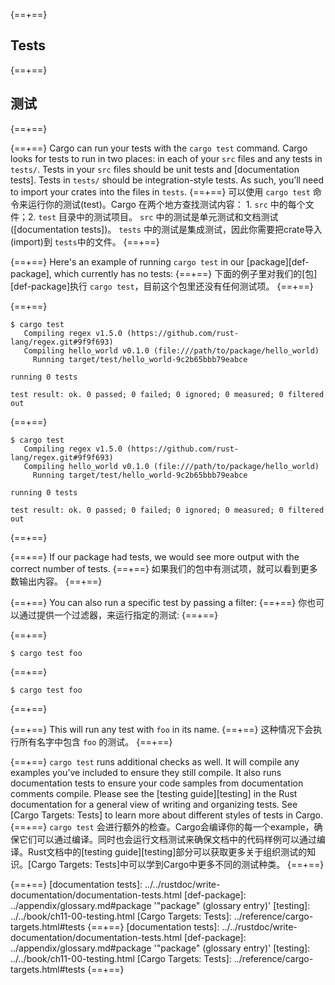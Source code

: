 {==+==}
## Tests
{==+==}
## 测试
{==+==}

{==+==}
Cargo can run your tests with the `cargo test` command. Cargo looks for tests
to run in two places: in each of your `src` files and any tests in `tests/`.
Tests in your `src` files should be unit tests and [documentation tests].
Tests in `tests/` should be integration-style tests. As such, you’ll need to
import your crates into the files in `tests`.
{==+==}
可以使用 `cargo test` 命令来运行你的测试(test)。Cargo 在两个地方查找测试内容： 1. `src` 中的每个文件；2.  `test` 目录中的测试项目。 `src` 中的测试是单元测试和文档测试([documentation tests])。 `tests` 中的测试是集成测试，因此你需要把crate导入(import)到 `tests`中的文件。
{==+==}

{==+==}
Here's an example of running `cargo test` in our [package][def-package], which
currently has no tests:
{==+==}
下面的例子里对我们的[包][def-package]执行 `cargo test`，目前这个包里还没有任何测试项。
{==+==}

{==+==}
```console
$ cargo test
   Compiling regex v1.5.0 (https://github.com/rust-lang/regex.git#9f9f693)
   Compiling hello_world v0.1.0 (file:///path/to/package/hello_world)
     Running target/test/hello_world-9c2b65bbb79eabce

running 0 tests

test result: ok. 0 passed; 0 failed; 0 ignored; 0 measured; 0 filtered out
```
{==+==}
```console
$ cargo test
   Compiling regex v1.5.0 (https://github.com/rust-lang/regex.git#9f9f693)
   Compiling hello_world v0.1.0 (file:///path/to/package/hello_world)
     Running target/test/hello_world-9c2b65bbb79eabce

running 0 tests

test result: ok. 0 passed; 0 failed; 0 ignored; 0 measured; 0 filtered out
```
{==+==}

{==+==}
If our package had tests, we would see more output with the correct number of
tests.
{==+==}
如果我们的包中有测试项，就可以看到更多数输出内容。
{==+==}

{==+==}
You can also run a specific test by passing a filter:
{==+==}
你也可以通过提供一个过滤器，来运行指定的测试:
{==+==}

{==+==}
```console
$ cargo test foo
```
{==+==}
```console
$ cargo test foo
```
{==+==}

{==+==}
This will run any test with `foo` in its name.
{==+==}
这种情况下会执行所有名字中包含 `foo` 的测试。
{==+==}

{==+==}
`cargo test` runs additional checks as well. It will compile any examples
you’ve included to ensure they still compile. It also runs documentation
tests to ensure your code samples from documentation comments compile.
Please see the [testing guide][testing] in the Rust documentation for a general
view of writing and organizing tests. See [Cargo Targets: Tests] to learn more
about different styles of tests in Cargo.
{==+==}
`cargo test` 会进行额外的检查。Cargo会编译你的每一个example，确保它们可以通过编译。同时也会运行文档测试来确保文档中的代码样例可以通过编译。Rust文档中的[testing guide][testing]部分可以获取更多关于组织测试的知识。[Cargo Targets: Tests]中可以学到Cargo中更多不同的测试种类。
{==+==}

{==+==}
[documentation tests]: ../../rustdoc/write-documentation/documentation-tests.html
[def-package]:  ../appendix/glossary.md#package  '"package" (glossary entry)'
[testing]: ../../book/ch11-00-testing.html
[Cargo Targets: Tests]: ../reference/cargo-targets.html#tests
{==+==}
[documentation tests]: ../../rustdoc/write-documentation/documentation-tests.html
[def-package]:  ../appendix/glossary.md#package  '"package" (glossary entry)'
[testing]: ../../book/ch11-00-testing.html
[Cargo Targets: Tests]: ../reference/cargo-targets.html#tests
{==+==}
